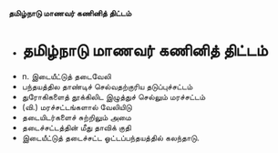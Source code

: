 **தமிழ்நாடு மாணவர் கணினித் திட்டம்**
- # தமிழ்நாடு மாணவர் கணினித் திட்டம்
- n. இடையீட்டுத் தடைவேலி
- பந்தயத்தில தாண்டிச் செல்வதற்குரிய தடுப்புச்சட்டம்
- துரோகிகளைத் தூக்கிலிட இழுத்துச் செல்லும் மரச்சட்டம்
- (வி.) மரச்சட்டங்களால் வேலியிடு
- தடையிடர்களைச் சுற்றிலும் அமை
- தடைச்சட்டத்தின் மீது தாவிக் குதி
- இடையீட்டுத் தடைச்சட்ட ஓட்டப்பந்தயத்தில் கலந்தாடு.

